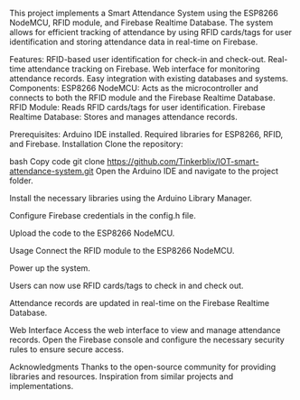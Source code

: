 
This project implements a Smart Attendance System using the ESP8266 NodeMCU, RFID module, and Firebase Realtime Database. The system allows for efficient tracking of attendance by using RFID cards/tags for user identification and storing attendance data in real-time on Firebase.

Features:
RFID-based user identification for check-in and check-out.
Real-time attendance tracking on Firebase.
Web interface for monitoring attendance records.
Easy integration with existing databases and systems.
Components:
ESP8266 NodeMCU: Acts as the microcontroller and connects to both the RFID module and the Firebase Realtime Database.
RFID Module: Reads RFID cards/tags for user identification.
Firebase Realtime Database: Stores and manages attendance records.

Prerequisites:
Arduino IDE installed.
Required libraries for ESP8266, RFID, and Firebase.
Installation
Clone the repository:

bash
Copy code
git clone https://github.com/Tinkerblix/IOT-smart-attendance-system.git
Open the Arduino IDE and navigate to the project folder.

Install the necessary libraries using the Arduino Library Manager.

Configure Firebase credentials in the config.h file.

Upload the code to the ESP8266 NodeMCU.

Usage
Connect the RFID module to the ESP8266 NodeMCU.

Power up the system.

Users can now use RFID cards/tags to check in and check out.

Attendance records are updated in real-time on the Firebase Realtime Database.

Web Interface
Access the web interface to view and manage attendance records. Open the Firebase console and configure the necessary security rules to ensure secure access.

Acknowledgments
Thanks to the open-source community for providing libraries and resources.
Inspiration from similar projects and implementations.
